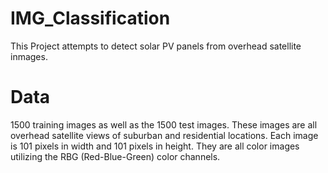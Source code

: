 # IMG_Classification
This Project attempts to detect solar PV panels from overhead satellite inmages.

# Data
1500 training images as well as the 1500 test images. 
These images are all overhead satellite views of suburban and residential locations. Each image is 101 pixels in width and 101 pixels in height. They are all color images utilizing the RBG (Red-Blue-Green) color channels.


